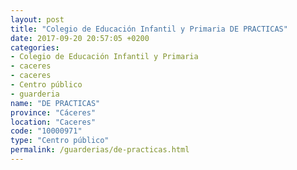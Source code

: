 ```yaml
---
layout: post
title: "Colegio de Educación Infantil y Primaria DE PRACTICAS"
date: 2017-09-20 20:57:05 +0200
categories:
- Colegio de Educación Infantil y Primaria
- caceres
- caceres
- Centro público
- guarderia
name: "DE PRACTICAS"
province: "Cáceres"
location: "Caceres"
code: "10000971"
type: "Centro público"
permalink: /guarderias/de-practicas.html
---
```

